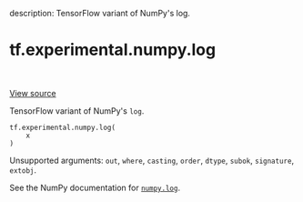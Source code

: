 description: TensorFlow variant of NumPy's log.

<div itemscope itemtype="http://developers.google.com/ReferenceObject">
<meta itemprop="name" content="tf.experimental.numpy.log" />
<meta itemprop="path" content="Stable" />
</div>

# tf.experimental.numpy.log

<!-- Insert buttons and diff -->

<table class="tfo-notebook-buttons tfo-api nocontent" align="left">

</table>

<a target="_blank" class="external" href="/code/stable/tensorflow/python/ops/numpy_ops/np_math_ops.py">View source</a>



TensorFlow variant of NumPy's `log`.


<pre class="devsite-click-to-copy prettyprint lang-py tfo-signature-link">
<code>tf.experimental.numpy.log(
    x
)
</code></pre>



<!-- Placeholder for "Used in" -->

Unsupported arguments: `out`, `where`, `casting`, `order`, `dtype`, `subok`, `signature`, `extobj`.

See the NumPy documentation for [`numpy.log`](https://numpy.org/doc/stable/reference/generated/numpy.log.html).